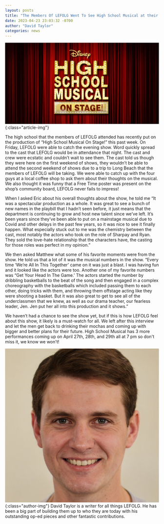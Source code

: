 ```yaml
---
layout: posts
title: "The Members Of LEFOLG Went To See High School Musical at their old high school… here’s what they thought"
date: 2023-04-23 23:03:32 -0700
author: "David Taylor"
categories: news
---
```


![High School Musical Banner](/assets/posts/hsm.webp){:class="article-img"}

The high school that the members of LEFOLG attended has recently put on the production of “High School Musical On Stage!” this past week. On Friday, LEFOLG were able to catch the evening show. Word quickly spread to the cast that LEFOLG would be in attendance that night. The cast and crew were ecstatic and couldn’t wait to see them. The cast told us though they were here on the first weekend of shows, they wouldn’t be able to attend the second weekend of shows due to a trip to Long Beach that the members of LEFOLG will be taking. We were able to catch up with the four guys at a local coffee shop to ask them about their thoughts on the musical. We also thought it was funny that a Free Time poster was present on the shop’s community board, LEFOLG never fails to impress!

When I asked Eric about his overall thoughts about the show, he told me “It was a spectacular production as a whole. It was great to see a bunch of new names in the playbill that I hadn’t seen before, it just means that the department is continuing to grow and host new talent since we’ve left. It’s been years since they’ve been able to put on a mainstage musical due to Covid and other delays in the past few years, so it was nice to see it finally happen. What especially stuck out to me was the chemistry between the cast, most notably the actors who took on the role of Sharpay and Ryan. They sold the love-hate relationship that the characters have, the casting for those roles was perfect in my opinion.”

We then asked Matthew what some of his favorite moments were from the show. He told us that a lot of it was the musical numbers in the show. “Every time ‘We’re All In This Together’ came on it was just a blast. I was having fun and it looked like the actors were too. Another one of my favorite numbers was “Get Your Head In The Game.’ The actors started the number by dribbling basketballs to the beat of the song and then engaged in a complex choreography with the basketballs which included passing them to each other, doing tricks with them, and throwing them offstage acting like they were shooting a basket. But it was also great to get to see all of the underclassmen that we knew, as well as our drama teacher, our fearless leader, Jen. Jen put her all into this production and it shows.”

We haven’t had a chance to see the show yet, but if this is how LEFOLG feel about this show, it likely is a must-watch for all. We left after this interview and let the men get back to drinking their mochas and coming up with bigger and better plans for their future. High School Musical has 3 more performances coming up on April 27th, 28th, and 29th all at 7 pm so don't miss it, we know we won't!

![Author David Taylor](/assets/posts/david-taylor.jpg){:class="author-img"}
David Taylor is a writer for all things LEFOLG. He has been a big part of building them up to who they are today with his outstanding op-ed pieces and other fantastic contributions.
